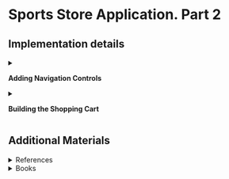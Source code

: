 #  Sports Store Application. Part 2

## Implementation details

<details>
<summary>

**Adding Navigation Controls**

</summary>

- Go to the cloned repository of the previous step `Sport Store Application. Part 1`. 

- Switch to the `sports-store-application-2` branch and do a fast-forward merge according to changes from the `main` branch.

```
$ git checkout sports-store-application-2

$ git merge main -ff

```
- Continue your work in Visual Studio or ather IDE.

- Builed project, run application and request http://localhost:5000/. Your app should be work.

- Modify the `ProductsListViewModel` class (add the `CurrentCategory` property).

```
namespace SportsStore.Models.ViewModels
{
    public class ProductsListViewModel
    {
        public IEnumerable<Product> Products { get; set; }

        public PagingInfo PagingInfo { get; set; }

        public string? CurrentCategory { get; set; }
    }
}
```

- Add the `Category` support to the `HomeController` class.

```
public ViewResult Index(string category, int productPage = 1)
            => View(new ProductsListViewModel
            {
                Products = repository.Products
                .Where(p => category == null || p.Category == category)
                .OrderBy(p => p.ProductId)
                .Skip((productPage - 1) * PageSize)
                .Take(PageSize),
                PagingInfo = new PagingInfo
                {
                    CurrentPage = productPage,
                    ItemsPerPage = PageSize,
                    TotalItems = repository.Products.Count(),
                },

                CurrentCategory = category,
            });
```

- Restart ASP.NET Core and select a category using the following URL http://localhost:5000/?category=Soccer. Make sure to use an uppercase `S` in `Soccer`.

![](Images/2.1.png)

- To improve the URLs like `/?category = Soccer`, change the routing configuration in the `Program` file. Create a more useful set of URLs. It is important to add the new routes in the order they are shown.

```
...
app.MapControllerRoute(
    "catpage",
    "{category}/Page{productPage:int}",
    new { Controller = "Home", action = "Index" });

app.MapControllerRoute(
    "page",
    "Page{productPage:int}",
    new { Controller = "Home", action = "Index", productPage = 1 });

app.MapControllerRoute(
    "category",
    "{category}",
    new { Controller = "Home", action = "Index", productPage = 1 });

app.MapControllerRoute(
    "pagination",
    "Products/Page{productPage}",
    new { Controller = "Home", action = "Index", productPage = 1 });

SeedData.EnsurePopulated(app);
...
```

| URL | Leads to |
| ------ | ------ |
| / | Shows the first page of products from all categories |
| /Page2 | Shows the specified page (in this case, page 2), showing items from all categories |
| /Soccer | Shows the first page of items from a specific category (in this case, the Soccer category) |
| /Soccer/Page1 | Shows the specified page (in this case, page 1) of items from the specified category (in this case, Soccer) |
| /Chess/Page1 | Shows the specified page (in this case, page 1) of items from the specified category (in this case, Chess) |


![](Images/2.2.png)

![](Images/2.3.png)
    
- To start generating more complex URLs, it's necessary to receive additional information from the view without having to add extra properties to the tag helper class. Add `Prefixed Values` in the `PageLinkTagHelper` to receive properties with a common prefix all together in a single collection.

```
[HtmlTargetElement("div", Attributes = "page-model")]
public class PageLinkTagHelper : TagHelper 
{
    . . . 
    [HtmlAttributeName(DictionaryAttributePrefix = "page-url-")]
    public Dictionary<string, object> PageUrlValues { get; set; }  = new Dictionary<string, object>();
    . . .
    public override void Process(TagHelperContext context, TagHelperOutput output)
    {
        if (ViewContext != null && PageModel != null)
        {
            IUrlHelper urlHelper = urlHelperFactory.GetUrlHelper(ViewContext);
            TagBuilder result = new TagBuilder("div");
            for (int i = 1; i <= PageModel.TotalPages; i++)
            {
                TagBuilder tag = new TagBuilder("a");
                PageUrlValues["productPage"] = i;
                tag.Attributes["href"] = urlHelper.Action(PageAction, PageUrlValues);
                if (PageClassesEnabled)
                {
                    tag.AddCssClass(PageClass);
                    tag.AddCssClass(i == PageModel.CurrentPage ? PageClassSelected : PageClassNormal);
                }
                tag.InnerHtml.Append(i.ToString());
                result.InnerHtml.AppendHtml(tag);
            }
            output.Content.AppendHtml(result.InnerHtml);
        }
    }
   . . . 
}
```
- Add a new attribute in the `Index.cshtml` file in the `SportsStore/Views/Home` folder.

```
@model ProductsListViewMode

@foreach (var p in Model.Products) 
{
    <partial name="ProductSummary" model="p" />

<div page-model="@Model.PagingInfo" page-action="Index" page-classes-enabled="true"
     page-class="btn" page-class-normal="btn-outline-dark"
     page-class-selected="btn-primary" page-url-category="@Model.CurrentCategory"
     class="btn-group pull-right m-1">
</div>
```

- Restart ASP.NET Core and request http://localhost:5000/Soccer/Page1.

![](Images/2.4.png)

-  Сreate a folder called `Components`, which is the conventional home of view components, in the `SportsStore` project.

-  Add the `NavigationMenuViewComponent` class to it.

```
using Microsoft.AspNetCore.Mvc;

namespace SportsStore.Components
{
    public class NavigationMenuViewComponent : ViewComponent
    {
        public string Invoke()
        {
            return "Hello from the Navigation View Component";
        }
    }
}
```

- To view the result of the `Invoke` method, open the  `_Layout.cshtml` file and add the tag `<vc:navigation-menu />` as shown below: 

```
<!DOCTYPE html>
<html>
<head>
    <meta name="viewport" content="width=device-width" />
    <title>SportsStore</title>
    <link href="/lib/bootstrap/css/bootstrap.min.css" rel="stylesheet" />
</head>
<body>
    <div class="bg-primary text-white p-2">
        <span class="navbar-brand ml-2">SPORTS STORE</span>
    </div>
    <div class="row m-1 p-1">
        <div id="categories" class="col-3">
            <vc:navigation-menu />
        </div>
        <div class="col-9">
            @RenderBody()
        </div>
    </div>
</body>
</html>
```
    
- Restart ASP.NET Core and request http://localhost:5000.

![](Images/2.5.png)

- Change the `NavigationMenuViewComponent` class by adding categories:

```
using Microsoft.AspNetCore.Mvc;
using SportsStore.Models.Repository;

namespace SportsStore.Components
{
    public class NavigationMenuViewComponent : ViewComponent
    {
        private IStoreRepository repository;

        public NavigationMenuViewComponent(IStoreRepository repository)
        {
            this.repository = repository ?? throw new ArgumentNullException(nameof(repository));
        }

        public IViewComponentResult Invoke()
        {
            return View(repository.Products
               .Select(x => x.Category)
               .Distinct()
               .OrderBy(x => x));
        }
    }
}
```

- Create the `Views/Shared/Components/NavigationMenu` folder in the `SportsStore` project and add it to the Razor view named `Default.cshtml`.

```
@model IEnumerable<string>

<div class="d-grid gap-2">
    <a class="btn btn-outline-secondary" asp-action="Index"
       asp-controller="Home" asp-route-category="">
        Home
    </a>
    @foreach (string category in Model ?? Enumerable.Empty<string>())
    {
        <a class="btn btn-outline-secondary"
       asp-action="Index" asp-controller="Home"
       asp-route-category="@category"
       asp-route-productPage="1">
            @category
        </a>
    }
</div>
```

- Restart ASP.NET Core and request http://localhost:5000.

![](Images/2.6.png)

- Use the `RouteData` property in the `Invoke` method of `NavigationMenuViewComponent` to access the requested data in order to get the value for the currently selected category. 

```
public class NavigationMenuViewComponent : ViewComponent 
{
        ...
        public IViewComponentResult Invoke() 
        {
            ViewBag.SelectedCategory = RouteData?.Values["category"];
            ...
        }
        ...
    }
}
```

- To highlight the selected categories, change the `Default.cshtml` file.

```
<div class="d-grid gap-2">
    <a class="btn btn-outline-secondary" asp-action="Index"
       asp-controller="Home" asp-route-category="">
        Home
    </a>
    @foreach (string category in Model ?? Enumerable.Empty<string>())
    {
        <a class="btn @(category == ViewBag.SelectedCategory ? "btn-primary": "btn-outline-secondary")"
       asp-action="Index" asp-controller="Home"
       asp-route-category="@category"
       asp-route-productPage="1">
            @category
        </a>
    }
</div>
```
- Restart ASP.NET Core and request http://localhost:5000.

- Update the `Index` action method in the `Home` controller which will allow you to take into account the categories in the pagination (the functionality that breaks the selection result into pages). 

```
public ViewResult Index(string category, int productPage = 1)
         => View(new ProductsListViewModel 
            {
                Products = repository.Products
                   .Where(p => category == null || p.Category == category)
                   .OrderBy(p => p.ProductID)
                   .Skip((productPage - 1) * PageSize)
                   .Take(PageSize),
                PagingInfo = new PagingInfo {
                   CurrentPage = productPage,
                   ItemsPerPage = PageSize,
                   TotalItems = category == null ?
                       repository.Products.Count() :
                       repository.Products.Where(e =>
                           e.Category == category).Count()
               },
               CurrentCategory = category
            });
        
```

- Restart ASP.NET Core and request http://localhost:5000.

- Commit changes.

</details>

<details>
<summary>

**Building the Shopping Cart**

</summary>

- Add a new `_CartLayout.cshtml` file in the `SportsStore/Views/Shared` folder for the`Cart` views.

```
<!DOCTYPE html>
<html>
<head>
    <meta name="viewport" content="width=device-width" />
    <title>SportsStore</title>
    <link href="/lib/twitter-bootstrap/css/bootstrap.min.css" rel="stylesheet" />    
</head>
<body>
    <div class="bg-dark text-white p-2">
        <span class="navbar-brand ml-2">SPORTS STORE</span>
    </div>
    <div class="m-1 p-1">
            @RenderBody()
    </div>
</body>
</html>
```

- Add the `CartController` class in the `SportsStore/Controllers` folder.

```
public class CartController : Controller
{
    public IActionResult Index()
    {
        return View();
    }
}
```

- Add the `Index.cshtml` file in the `SportsStore/Views/Cart` folder.

```
@{
    this.Layout = "_CartLayout";
}

<h4>This is the Cart Page</h4>
```


- Restart ASP.NET Core and request http://localhost:5000.

    ![](Images/2.06.png)

- To create the buttons that will add products to the cart, add the `UrlExtensions` class (`Infrastructure` folder) and define the `PathAndQuery` extension method in it.

```
public static class UrlExtensions
{
    public static string PathAndQuery(this HttpRequest request) 
        => request.QueryString.HasValue ? $"{request.Path}{request.QueryString}" : request.Path.ToString();
}
```

The extension method generates a URL. The browser will return to this URL after the cart has been updated. If there are Query Parameters in the URL, they should be considered as well.  

- Add the markup for the buttons into the view `ProductSummary.cshtml` within the `SportsStore/Views/Shared` folder.
        
```
@model Product

<div class="card card-outline-primary m-1 p-1">

    <div class="bg-faded p-1">
        <h4>
            @Model.Name
            <span class="badge badge-pill badge-primary" style="float:right">
                <small>@Model.Price.ToString("c")</small>
            </span>
        </h4>
    </div>
    
    <form id="@Model.ProductId" method="post" asp-action="Index" asp-controller="Cart"  asp-antiforgery="true">
        <input type="hidden" asp-for="ProductId"/>
        <input type="hidden" name="returnUrl"
               value="@ViewContext.HttpContext.Request.PathAndQuery()"/>
        <span class="card-text p-1">
            @Model.Description
            <button type="submit" class="btn btn-success btn-sm pull-right" style="float:right">
                Add To Cart
            </button>
        </span>
    </form>

</div>
```

- Use the session state mechanism to store information about a user’s cart. In order to do this, add services and middleware to the `Startup` class (`AddSession()` and `UseSession()` methods).

```
...
public void ConfigureServices(IServiceCollection services) 
{
    ...
    services.AddDistributedMemoryCache();
    services.AddSession();
}
...
public void Configure(IApplicationBuilder app, IWebHostEnvironment env) 
{
    ...
    app.UseStaticFiles();
    app.UseSession();
    app.UseRouting();
    ...
}
...
```

- To implement the cart feature, add the `Cart`class and the `CartLine` class (in the `Models` folder) in the `SportsStore` project. 

```
public class Cart
{
    public List<CartLine> Lines { get; set; } = new List<CartLine>()
    public void AddItem(Product product, int quantity)
    {
        CartLine viewModel = Lines.FirstOrDefault(p => p.Product.ProductId == product.ProductId)
        if (viewModel == null)
        {
            Lines.Add(new CartLine
            {
                Product = product,
                Quantity = quantity
            });
        }
        else
        {
            viewModel.Quantity += quantity;
        }
    }

    public void RemoveLine(Product product) =>
        Lines.RemoveAll(l => l.Product.ProductId == product.ProductId); 

    public decimal ComputeTotalValue() =>
        Lines.Sum(e => e.Product.Price * e.Quantity);

    public void Clear() => Lines.Clear();
}

public class CartLine
{
    public Product Product { get; set; }
    public int Quantity { get; set; }
}
```


The `Cart` class uses the `CartLine` class to represent a product selected by the customer and the quantity a user wants to buy. The Cart class includes the methods that add an item to the cart, remove a previously added item from the cart, calculate the total cost of the items in the cart, and reset the cart by removing all the items.

- To store a `Cart` object (the session state feature in ASP.NET Core stores only int, string, and byte[] values) define extension methods to the `ISession` interface that provides access to the session state data to serialize `Cart` objects into JSON and convert them back. Add the ion interface that provides access to the session state data to serialize Cart objects into JSON and convert them back. Add the `SessionExtensions` class (the `Infrastructure` folder) and defined the extension methods. 

```
public static class SessionExtensions
{
    public static void SetJson(this ISession session, string key, object value)
    {
        session.SetString(key, JsonSerializer.Serialize(value));
    }
    
    public static T GetJson<T>(this ISession session, string key)
    {
        var sessionData = session.GetString(key);
        return sessionData == null ? default : JsonSerializer.Deserialize<T>(sessionData);
    }
}
```

- Add the `CartViewModel` class (the `SportsStore/Models/ViewModels` folder).

```
public class CartViewModel
{
    public Cart Cart { get; set; }
    public string ReturnUrl { get; set; }
}
```

- Change the `CartController` class:

        public class CartController : Controller
        {
            private IStoreRepository repository;

            public CartController(IStoreRepository repo)
            {
                repository = repo;
            }

            [HttpGet]
            public IActionResult Index(string returnUrl)
            {
                return View(new CartViewModel
                {
                    Cart = HttpContext.Session.GetJson<Cart>("cart") ?? new Cart(),
                    ReturnUrl = returnUrl ?? "/"
                });
            }

            [HttpPost]
            public IActionResult Index(long productId, string returnUrl)
            {
                Product product = repository.Products.FirstOrDefault(p => p.ProductId == productId);
                var cart = HttpContext.Session.GetJson<Cart>("cart") ?? new Cart();
                cart.AddItem(product, 1);
                HttpContext.Session.SetJson("cart", cart);
                return View(new CartViewModel
                {
                    Cart = cart,
                    ReturnUrl = returnUrl
                });
            }
        }

- Change the `Index.cshtml` file in the `SportsStore/Views/Cart` folder:

```
...

@model CartViewModel

<h2>Your cart</h2>
<table class="table table-bordered table-striped">
    <thead>
        <tr>
            <th>Quantity</th>
            <th>Item</th>
            <th class="text-right">Price</th>
            <th class="text-right">Subtotal</th>
        </tr>
    </thead>
    <tbody>
        @foreach (var line in Model.Cart.Lines) {
            <tr>
                <td class="text-center">@line.Quantity</td>
                <td class="text-left">@line.Product.Name</td>
                <td class="text-right">@line.Product.Price.ToString("c")</td>
                <td class="text-right">
                    @((line.Quantity * line.Product.Price).ToString("c"))
                </td>
            </tr>
        }
    </tbody>
    <tfoot>
        <tr>
            <td colspan="3" class="text-right">Total:</td>
            <td class="text-right">
                @Model.Cart.ComputeTotalValue().ToString("c")
            </td>
        </tr>
    </tfoot>
</table>

<div class="text-center">
    <a class="btn btn-primary" href="@Model.ReturnUrl">Continue shopping</a>
</div>

```
- Restart ASP.NET Core and request http://localhost:5000. As a result, the basic functions of the shopping cart should be in place. First, products are listed along with the button that adds them to the cart. You can see that by restarting ASP.NET Core and requesting http://localhost:5000.  

![](Images/2.01.png)

Then, when the user clicks the `Add To Cart` button, the selected product is added to their cart:
    
![](Images/2.05.png)

and the summary of the cart is displayed, as shown below:

![](Images/2.07.png)

Clicking the `Continue Shopping button` returns the user to the product page they came from.

![](Images/2.08.png)

- Commit changes.

- Push the local branch to the remote branch.

```
$ git push --set-upstream origin sports-store-application-2

```
- Switch to the main branch and do a merge according to changes from the sports-store-application-1 branch.

```
$ git checkout main

$ git merge sports-store-application-2
```
- Push the changes from the local main branch to the remote branch.

```
$ git push

```
- Go to to the `Part 3` of the task.

</details>

## Additional Materials

<details><summary>References
</summary> 

1. [Minimal APIs overview](https://docs.microsoft.com/en-us/aspnet/core/fundamentals/minimal-apis?view=aspnetcore-6.0)
1. [Get started with ASP.NET Core MVC](https://docs.microsoft.com/en-us/aspnet/core/tutorials/first-mvc-app/start-mvc?view=aspnetcore-6.0&tabs=visual-studio)
1. [Controllers](https://jakeydocs.readthedocs.io/en/latest/mvc/controllers/index.html)
1. [Views](https://jakeydocs.readthedocs.io/en/latest/mvc/views/index.html)
1. [Models](https://jakeydocs.readthedocs.io/en/latest/mvc/models/index.html)
1. [ASP.NET Core MVC with EF Core - tutorial series](https://docs.microsoft.com/en-us/aspnet/core/data/ef-mvc/?view=aspnetcore-6.0)
1. [Persist and retrieve relational data with Entity Framework Core](https://docs.microsoft.com/en-us/learn/modules/persist-data-ef-core/?view=aspnetcore-6.0)

</details>

<details><summary>Books
</summary> 

1. [Adam Freeman Pro ASP.NET Core 3 (Develop Cloud-Ready Web Applications Using MVC 3, Blazor, and Razor Pages)](https://www.amazon.com/Pro-ASP-NET-Core-Cloud-Ready-Applications/dp/1484254392). Part 1. Chapeter 7. SportsStore: A Real Application.
1. [Adam Freeman Pro ASP.NET Core 3 (Develop Cloud-Ready Web Applications Using MVC 3, Blazor, and Razor Pages)](https://www.amazon.com/Pro-ASP-NET-Core-Cloud-Ready-Applications/dp/1484254392). Part 3. Chapeter 18. Creating the Example Project.
1. [Adam Freeman Pro ASP.NET Core 3 (Develop Cloud-Ready Web Applications Using MVC 3, Blazor, and Razor Pages)](https://www.amazon.com/Pro-ASP-NET-Core-Cloud-Ready-Applications/dp/1484254392). Part 3. Chapeter 21. Using Controllers with Views. Part I.
1. [Adam Freeman Pro ASP.NET Core 3 (Develop Cloud-Ready Web Applications Using MVC 3, Blazor, and Razor Pages)](https://www.amazon.com/Pro-ASP-NET-Core-Cloud-Ready-Applications/dp/1484254392). Part 3. Chapeter 22. Using Controllers with Views. Part II.
1. [Adam Freeman Pro ASP.NET Core 3 (Develop Cloud-Ready Web Applications Using MVC 3, Blazor, and Razor Pages)](https://www.amazon.com/Pro-ASP-NET-Core-Cloud-Ready-Applications/dp/1484254392). Part 3. Chapeter 23. Using Razor Pages.
1. [Adam Freeman Pro ASP.NET Core 3 (Develop Cloud-Ready Web Applications Using MVC 3, Blazor, and Razor Pages)](https://www.amazon.com/Pro-ASP-NET-Core-Cloud-Ready-Applications/dp/1484254392). Part 3. Chapeter 25. Using Tag Helpers.

</details>

